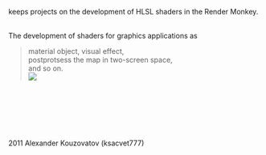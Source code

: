 keeps projects on the development of HLSL shaders in the Render Monkey.
<br>
<br>

The development of shaders for graphics applications as<br>
<blockquote>material object, visual effect,<br>
postprotsess the map in two-screen space,<br>
and so on. <br>
<img src='http://ks-rendermonkey-projects.googlecode.com/svn/trunk/doc/rendermonkey_sample.jpg' /></blockquote>

<br>
<br>
<br>
<br>
<br>
<br>
2011 Alexander Kouzovatov (ksacvet777)